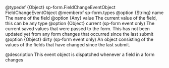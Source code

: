 @typedef {Object} sp-form.FieldChangeEventObject FieldChangeEventObject
@memberof sp-form.types
@option {String} name The name of the field
@option {Any} value The current value of the field, this can be any type
@option {Object} current (sp-form event only) The current saved values that were passed to the form. This has not been updated yet from any form changes that occurred since the last submit
@option {Object} dirty (sp-form event only) An object consisting of the values of the fields that have changed since the last submit.

@description
This event object is dispatched whenever a field in a form changes
